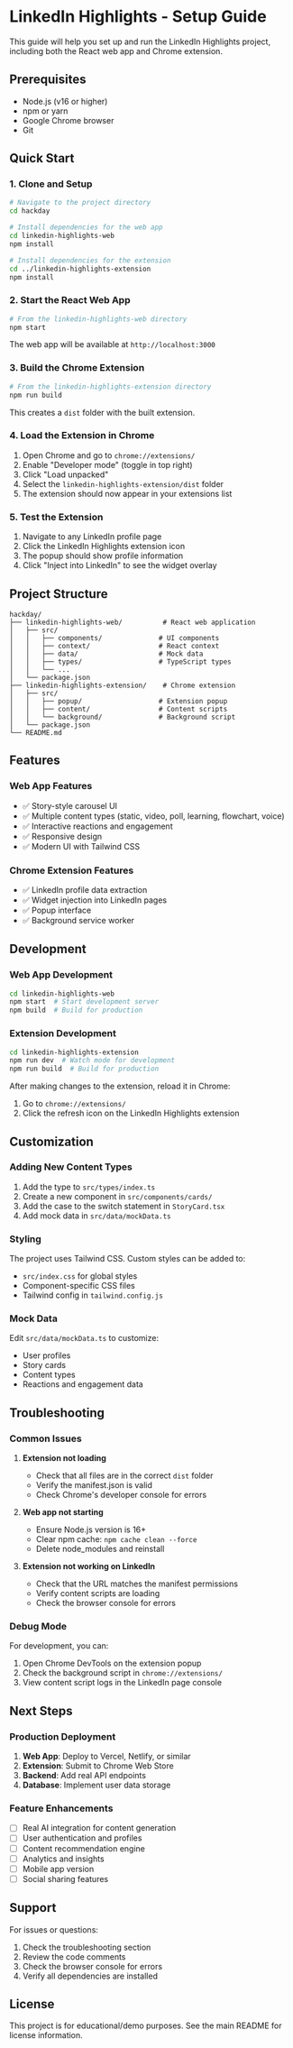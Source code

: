 # LinkedIn Highlights - Setup Guide

This guide will help you set up and run the LinkedIn Highlights project, including both the React web app and Chrome extension.

## Prerequisites

- Node.js (v16 or higher)
- npm or yarn
- Google Chrome browser
- Git

## Quick Start

### 1. Clone and Setup

```bash
# Navigate to the project directory
cd hackday

# Install dependencies for the web app
cd linkedin-highlights-web
npm install

# Install dependencies for the extension
cd ../linkedin-highlights-extension
npm install
```

### 2. Start the React Web App

```bash
# From the linkedin-highlights-web directory
npm start
```

The web app will be available at `http://localhost:3000`

### 3. Build the Chrome Extension

```bash
# From the linkedin-highlights-extension directory
npm run build
```

This creates a `dist` folder with the built extension.

### 4. Load the Extension in Chrome

1. Open Chrome and go to `chrome://extensions/`
2. Enable "Developer mode" (toggle in top right)
3. Click "Load unpacked"
4. Select the `linkedin-highlights-extension/dist` folder
5. The extension should now appear in your extensions list

### 5. Test the Extension

1. Navigate to any LinkedIn profile page
2. Click the LinkedIn Highlights extension icon
3. The popup should show profile information
4. Click "Inject into LinkedIn" to see the widget overlay

## Project Structure

```
hackday/
├── linkedin-highlights-web/          # React web application
│   ├── src/
│   │   ├── components/              # UI components
│   │   ├── context/                 # React context
│   │   ├── data/                    # Mock data
│   │   ├── types/                   # TypeScript types
│   │   └── ...
│   └── package.json
├── linkedin-highlights-extension/    # Chrome extension
│   ├── src/
│   │   ├── popup/                   # Extension popup
│   │   ├── content/                 # Content scripts
│   │   └── background/              # Background script
│   └── package.json
└── README.md
```

## Features

### Web App Features
- ✅ Story-style carousel UI
- ✅ Multiple content types (static, video, poll, learning, flowchart, voice)
- ✅ Interactive reactions and engagement
- ✅ Responsive design
- ✅ Modern UI with Tailwind CSS

### Chrome Extension Features
- ✅ LinkedIn profile data extraction
- ✅ Widget injection into LinkedIn pages
- ✅ Popup interface
- ✅ Background service worker

## Development

### Web App Development

```bash
cd linkedin-highlights-web
npm start  # Start development server
npm build  # Build for production
```

### Extension Development

```bash
cd linkedin-highlights-extension
npm run dev  # Watch mode for development
npm run build  # Build for production
```

After making changes to the extension, reload it in Chrome:
1. Go to `chrome://extensions/`
2. Click the refresh icon on the LinkedIn Highlights extension

## Customization

### Adding New Content Types

1. Add the type to `src/types/index.ts`
2. Create a new component in `src/components/cards/`
3. Add the case to the switch statement in `StoryCard.tsx`
4. Add mock data in `src/data/mockData.ts`

### Styling

The project uses Tailwind CSS. Custom styles can be added to:
- `src/index.css` for global styles
- Component-specific CSS files
- Tailwind config in `tailwind.config.js`

### Mock Data

Edit `src/data/mockData.ts` to customize:
- User profiles
- Story cards
- Content types
- Reactions and engagement data

## Troubleshooting

### Common Issues

1. **Extension not loading**
   - Check that all files are in the correct `dist` folder
   - Verify the manifest.json is valid
   - Check Chrome's developer console for errors

2. **Web app not starting**
   - Ensure Node.js version is 16+
   - Clear npm cache: `npm cache clean --force`
   - Delete node_modules and reinstall

3. **Extension not working on LinkedIn**
   - Check that the URL matches the manifest permissions
   - Verify content scripts are loading
   - Check the browser console for errors

### Debug Mode

For development, you can:
1. Open Chrome DevTools on the extension popup
2. Check the background script in `chrome://extensions/`
3. View content script logs in the LinkedIn page console

## Next Steps

### Production Deployment

1. **Web App**: Deploy to Vercel, Netlify, or similar
2. **Extension**: Submit to Chrome Web Store
3. **Backend**: Add real API endpoints
4. **Database**: Implement user data storage

### Feature Enhancements

- [ ] Real AI integration for content generation
- [ ] User authentication and profiles
- [ ] Content recommendation engine
- [ ] Analytics and insights
- [ ] Mobile app version
- [ ] Social sharing features

## Support

For issues or questions:
1. Check the troubleshooting section
2. Review the code comments
3. Check the browser console for errors
4. Verify all dependencies are installed

## License

This project is for educational/demo purposes. See the main README for license information. 